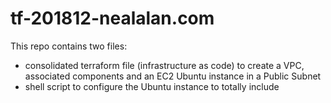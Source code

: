 # tf-201812-nealalan.com
This repo contains two files:
- consolidated terraform file (infrastructure as code) to create a VPC, associated components and an EC2 Ubuntu instance in a Public Subnet
- shell script to configure the Ubuntu instance to totally include  
